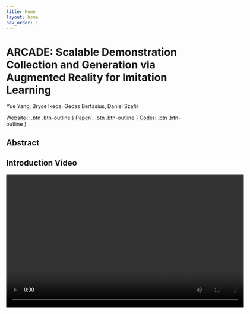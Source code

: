 ```yaml
---
title: Home
layout: home
nav_order: 1
---
```


# ARCADE: Scalable Demonstration Collection and Generation via Augmented Reality for Imitation Learning
Yue Yang, Bryce Ikeda, Gedas Bertasius, Daniel Szafir

[Website](https://yy-gx.github.io/ARCADE){: .btn .btn-outline }
[Paper](https://drive.google.com/file/d/1batts1Ac293R3WA06qmrZxrvNFUm-Z74/view?usp=drive_link){: .btn .btn-outline }
[Code](https://github.com/YY-GX/ARCADE-Codebase){: .btn .btn-outline }

## Abstract



## Introduction Video
<video width="640" height="360" controls>
  <source src="assets/videos/intro_video.mp4" type="video/mp4">
  Your browser does not support the video tag.
</video>
